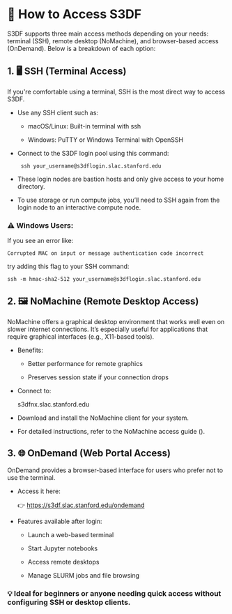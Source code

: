 
# 🔑 How to Access S3DF

S3DF supports three main access methods depending on your needs: terminal (SSH), remote desktop (NoMachine), and browser-based access (OnDemand). Below is a breakdown of each option:


## 1. 🖥️ SSH (Terminal Access)

If you're comfortable using a terminal, SSH is the most direct way to access S3DF.

- Use any SSH client such as:

  - macOS/Linux: Built-in terminal with ssh

  - Windows: PuTTY or Windows Terminal with OpenSSH

- Connect to the S3DF login pool using this command:

       ssh your_username@s3dflogin.slac.stanford.edu

- These login nodes are bastion hosts and only give access to your home directory.

- To use storage or run compute jobs, you’ll need to SSH again from the login node to an interactive compute node.

### ⚠️ Windows Users:
If you see an error like:

    Corrupted MAC on input or message authentication code incorrect
    
try adding this flag to your SSH command:

    ssh -m hmac-sha2-512 your_username@s3dflogin.slac.stanford.edu

## 2. 🖼️ NoMachine (Remote Desktop Access)

NoMachine offers a graphical desktop environment that works well even on slower internet connections. It’s especially useful for applications that require graphical interfaces (e.g., X11-based tools).

  - Benefits:

     - Better performance for remote graphics

     - Preserves session state if your connection drops
   
  - Connect to:

       s3dfnx.slac.stanford.edu

 - Download and install the NoMachine client for your system.

 - For detailed instructions, refer to the NoMachine access guide ().

## 3. 🌐 OnDemand (Web Portal Access)

OnDemand provides a browser-based interface for users who prefer not to use the terminal.

- Access it here:

    👉 https://s3df.slac.stanford.edu/ondemand

- Features available after login:

   - Launch a web-based terminal

   - Start Jupyter notebooks

   - Access remote desktops

   - Manage SLURM jobs and file browsing

### 💡 Ideal for beginners or anyone needing quick access without configuring SSH or desktop clients.
